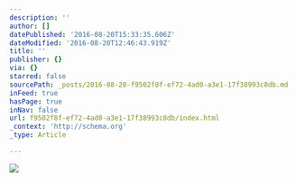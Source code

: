```yaml
---
description: ''
author: []
datePublished: '2016-08-20T15:33:35.606Z'
dateModified: '2016-08-20T12:46:43.919Z'
title: ''
publisher: {}
via: {}
starred: false
sourcePath: _posts/2016-08-20-f9502f8f-ef72-4ad0-a3e1-17f38993c8db.md
inFeed: true
hasPage: true
inNav: false
url: f9502f8f-ef72-4ad0-a3e1-17f38993c8db/index.html
_context: 'http://schema.org'
_type: Article

---
```

![](https://the-grid-user-content.s3-us-west-2.amazonaws.com/fdd4c22d-0419-472b-869c-d3c18af2b1fa.jpg)